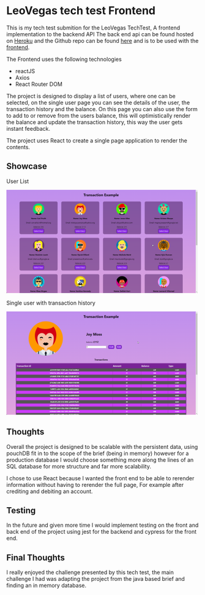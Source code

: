 # LeoVegas tech test  Frontend

This is my tech test submition for the LeoVegas TechTest,
A frontend implementation to the backend API
The back end api can be found hosted on [Heroku](https://transactionsexample.herokuapp.com/) and the Github repo can be found [here](https://github.com/continuum-web/transactionExample-backend) 
and is to be used with the [frontend](https://keen-volhard-b5c272.netlify.app/).

The Frontend uses the following technologies
+ reactJS
+ Axios
+ React Router DOM


The project is designed to display a list of users, where one can be selected, on the single user page you can see the details of the user, the transaction history and
the balance. On this page you can also use the form to add to or remove from the users balance, this will 
optimistically render the balance and update the transaction history, this way the user gets instant feedback.

The project uses React to create a single page application
to render the contents.


## Showcase

User List

 <img width="500" alt="screenshot 1" src="./Screenshot1.png">

Single user with transaction history

<img width="500" alt="screenshot 2" src="./Screenshot2.png">  


## Thoughts
Overall the project is designed to be scalable with the persistent data, using pouchDB fit in to the scope of the brief (being in memory) however for a production database I would choose something more along the lines of an SQL database for more structure and far more scalability.

I chose to use React because I wanted the front end to be able to rerender information without having to rerender the full page, For example after crediting and debiting an account.

## Testing
In the future and given more time I would implement testing on the front and back end of the project using jest for the backend and cypress for the front end.


## Final Thoughts
I really enjoyed the challenge presented by this tech test, the main challenge I had was adapting the project from the java based brief and finding an in memory database.
